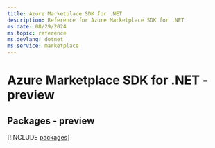 ```yaml
---
title: Azure Marketplace SDK for .NET
description: Reference for Azure Marketplace SDK for .NET
ms.date: 08/29/2024
ms.topic: reference
ms.devlang: dotnet
ms.service: marketplace
---
```

# Azure Marketplace SDK for .NET - preview
## Packages - preview
[!INCLUDE [packages](marketplace-index.md)]